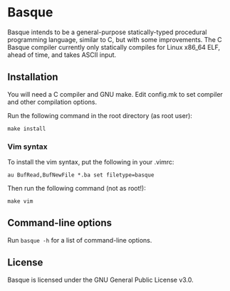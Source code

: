 # Basque
Basque intends to be a general-purpose statically-typed procedural programming language, similar to C, but with some improvements. The C Basque compiler currently only statically compiles for Linux x86\_64 ELF, ahead of time, and takes ASCII input.

## Installation
You will need a C compiler and GNU make. Edit config.mk to set compiler and other compilation options.

Run the following command in the root directory (as root user):
```
make install
```
### Vim syntax
To install the vim syntax, put the following in your .vimrc:
```
au BufRead,BufNewFile *.ba set filetype=basque
```
Then run the following command (not as root!):
```
make vim
```

## Command-line options
Run `basque -h` for a list of command-line options.

## License
Basque is licensed under the GNU General Public License v3.0.

